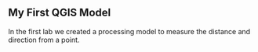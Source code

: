 ## My First QGIS Model

In the first lab we created a processing model to measure the distance and direction from a point. 
